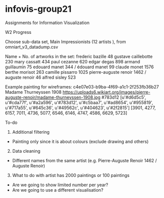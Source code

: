 # infovis-group21
Assignments for Information Visualization


W2 Progress

Choose sub-data set, Main Impressionists (12 artists ), from omniart_v3_datadump.csv

Name + No. of artworks in the set:
frederic bazille 48
gustave caillebotte 230
mary cassatt 434
paul cezanne 620
edgar degas 898
armand guillaumin 75
edouard manet 344 / édouard manet 99
claude monet 1576
berthe morisot 263
camille pissarro 1025
pierre-auguste renoir 1462 / auguste renoir 46
alfred sisley 523

Example painting for wireframes:
c4e07e03-b9ba-4f69-a1c1-2f253fb36b27
Madame Thurneyssen
1908
https://uploads6.wikiart.org/images/pierre-auguste-renoir/madame-thurneyssen-1908.jpg
#783d12
[u'#d6d5c5', u'#cda77f', u'#a2a596', u'#783d12', u'#c5baa7', u'#ad8654', u'#955819', u'#717a55', u'#645c36', u'#49562c', u'#404623', u'#2f2815']
[3901, 4277, 6157, 7011, 4736, 5077, 6546, 6146, 4747, 4586, 6629, 5723]

To-do

1. Additional filtering
- Painting only since it is about colours (exclude drawing and others)

2. Data cleaning
- Different names from the same artist (e.g. Pierre-Auguste Renoir 1462 / Auguste Renoir)

3. What to do with artist has 2000 paintings or 100 paintings
- Are we going to show limited number per year?
- Are we going to use a different visualisation?
